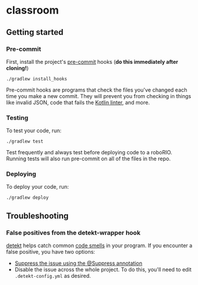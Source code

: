 # classroom
## Getting started
### Pre-commit
First, install the project's [pre-commit](http://pre-commit.com/) hooks (**do this immediately after cloning!**)
```
./gradlew install_hooks
```
Pre-commit hooks are programs that check the files you've changed each time you make a new commit. They will prevent you from checking in things like invalid JSON, code that fails the [Kotlin linter](https://github.com/shyiko/ktlint/), and more.

### Testing
To test your code, run:
```
./gradlew test
```
Test frequently and always test before deploying code to a roboRIO. Running tests will also run pre-commit on all of the files in the repo.

### Deploying
To deploy your code, run:
```
./gradlew deploy
```

## Troubleshooting
### False positives from the detekt-wrapper hook
[detekt](https://github.com/arturbosch/detekt/) helps catch common [code smells](https://en.wikipedia.org/wiki/Code_smell) in your program. If you encounter a false positive, you have two options:
* [Suppress the issue using the @Suppress annotation](https://arturbosch.github.io/detekt/suppressing-rules.html)
* Disable the issue across the whole project. To do this, you'll need to edit `.detekt-config.yml` as desired.
